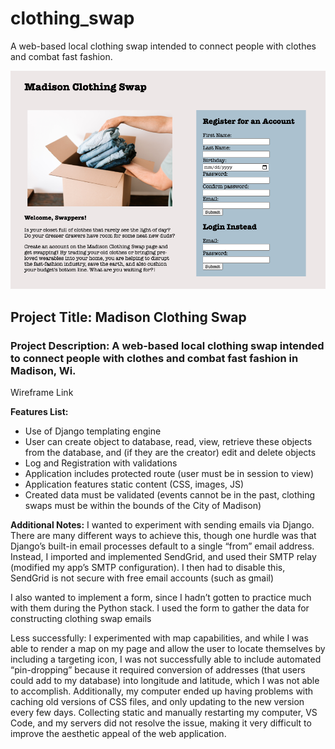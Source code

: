 # clothing_swap
A web-based local clothing swap intended to connect people with clothes and combat fast fashion.

![alt text](https://github.com/EmilyMabie/clothing_swap/blob/main/Screen%20Shot%202021-08-25%20at%201.13.27%20PM.png)

## **Project Title:** Madison Clothing Swap
### **Project Description:** A web-based local clothing swap intended to connect people with clothes and combat fast fashion in Madison, Wi.
Wireframe Link

**Features List:**
*  Use of Django templating engine
*  User can create object to database, read, view, retrieve these objects from the database, and (if they are the creator) edit and delete objects
*  Log and Registration with validations
*  Application includes protected route (user must be in session to view)
*  Application features static content (CSS, images, JS)
*  Created data must be validated (events cannot be in the past, clothing swaps must be within the bounds of the City of Madison)
 
**Additional Notes:**
I wanted to experiment with sending emails via Django. There are many different ways to achieve this, though one hurdle was that Django’s built-in email processes default to a single “from” email address. Instead, I imported and implemented SendGrid, and used their SMTP relay (modified my app’s SMTP configuration). 
I then had to disable this, SendGrid is not secure with free email accounts (such as gmail)

I also wanted to implement a form, since I hadn’t gotten to practice much with them during the Python stack. I used the form to gather the data for constructing clothing swap emails

Less successfully: I experimented with map capabilities, and while I was able to render a map on my page and allow the user to locate themselves by including a targeting icon, I was not successfully able to include automated “pin-dropping” because it required conversion of addresses (that users could add to my database) into longitude and latitude, which I was not able to accomplish.
Additionally, my computer ended up having problems with caching old versions of CSS files, and only updating to the new version every few days. Collecting static and manually restarting my computer, VS Code, and my servers did not resolve the issue, making it very difficult to improve the aesthetic appeal of the web application.
